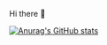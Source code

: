 Hi there 👋


[![Anurag's GitHub stats](https://github-readme-stats.vercel.app/api?username=meicanhong&show_icons=true&theme=radical)](https://github.com/anuraghazra/github-readme-stats)
